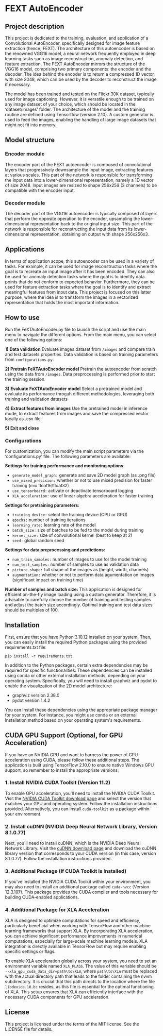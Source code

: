 # FEXT AutoEncoder

## Project description
This project is dedicated to the training, evaluation, and application of a Convolutional AutoEncoder, specifically designed for image feature extraction (hence, FEXT). The architecture of this autoencoder is based on the renowned VGG16 model, a neural network frequently employed in deep learning tasks such as image reconstruction, anomaly detection, and feature extraction. The FEXT AutoEncoder mirrors the structure of the VGG16 model, comprising two primary components: the encoder and the decoder. The idea behind the encoder is to return a compressed 1D vector with size 2048, which can be used by the decoder to reconstruct the image if necessary.

The model has been trained and tested on the Flickr 30K dataset, typically used for image captioning. However, it is versatile enough to be trained on any image dataset of your choice, which should be located in the ‘dataset/images’ folder. The architecture of the model and the training routine are defined using Tensorflow (version 2.10). A custom generator is used to feed the images, enabling the handling of large image datasets that might not fit into memory.

## Model structure

### Encoder module
The encoder part of the FEXT autoencoder is composed of convolutional layers that progressively downsample the input image, extracting features at various scales. This part of the network is responsible for transforming the input data into a lower-dimensional representation, namely a 1D vector of size 2048. Input images are resized to shape 256x256 (3 channels) to be compatible with the encoder input.

### Decoder module
The decoder part of the VGG16 autoencoder is typically composed of layers that perform the opposite operation to the encoder, upsampling the lower-dimensional representation back to the original input size. This part of the network is responsible for reconstructing the input data from its lower-dimensional representation, obtaining on output with shape 256x256x3.

## Applications
In terms of application scope, this autoencoder can be used in a variety of tasks. For example, it can be used for image reconstruction tasks where the goal is to recreate an input image after it has been encoded. They can also be used for anomaly detection tasks where the goal is to identify data points that do not conform to expected behavior. Furthermore, they can be used for feature extraction tasks where the goal is to identify and extract meaningful features from input data. This project is focused on this latter purpose, where the idea is to transform the images in a vectorized representation that holds the most important information.

## How to use
Run the FeXTAutoEncoder.py file to launch the script and use the main menu to navigate the different options. From the main menu, you can select one of the following options:

**1) Data validation** Evaluate images dataset from `/images` and compare train and test datasets properties. Data validation is based on training parameters from `configurations.py`.

**2) Pretrain FeXTAutoEncoder model** Pretrain the autoencoder from scratch using the data from `/images`. Data preprocessing is performed prior to start the training session. 

**3) Evaluate FeXTAutoEncoder model** Select a pretrained model and evaluate its performance throguh different methodologies, leveraging both training and validation datasets

**4) Extract features from images** Use the pretrained model in inference mode, to extract features from images and save the compressed vector locally as .csv file

**5) Exit and close**

### Configurations
For customization, you can modify the main script parameters via the ‘configurations.py’ file. The following parameters are available:

**Settings for training performance and monitoring options:**
- `generate_model_graph:` generate and save 2D model graph (as .png file)
- `use_mixed_precision:` whether or not to use mixed precision for faster training (mix float16/float32)
- `use_tensorboard:` activate or deactivate tensorboard logging
- `XLA_acceleration:` use of linear algebra acceleration for faster training 

**Settings for pretraining parameters:**
- `training_device:` select the training device (CPU or GPU)
- `epochs:` number of training iterations
- `learning_rate:` learning rate of the model 
- `batch_size:` size of batches to be fed to the model during training
- `kernel_size:` size of convolutional kernel (best to keep at 2)
- `seed:` global random seed

**Settings for data preprocessing and predictions:**
- `num_train_samples:` number of images to use for the model training 
- `num_test_samples:` number of samples to use as validation data
- `picture_shape:` full shape of the images as (height, width, channels)
- `augmentation:` whether or not to perform data agumentation on images (significant impact on training time)

**Number of samples and batch size:** This application is designed for efficient on-the-fly image loading using a custom generator. Therefore, it is advisable to carefully choose the number of training and testing samples and adjust the batch size accordingly. Optimal training and test data sizes should be multiples of 100.
              
## Installation 
First, ensure that you have Python 3.10.12 installed on your system. Then, you can easily install the required Python packages using the provided requirements.txt file:

`pip install -r requirements.txt` 

In addition to the Python packages, certain extra dependencies may be required for specific functionalities. These dependencies can be installed using conda or other external installation methods, depending on your operating system. Specifically, you will need to install graphviz and pydot to enable the visualization of the 2D model architecture:
- graphviz version 2.38.0
- pydot version 1.4.2

You can install these dependencies using the appropriate package manager for your system. For instance, you might use conda or an external installation method based on your operating system's requirements.

## CUDA GPU Support (Optional, for GPU Acceleration)
If you have an NVIDIA GPU and want to harness the power of GPU acceleration using CUDA, please follow these additional steps. The application is built using TensorFlow 2.10.0 to ensure native Windows GPU support, so remember to install the appropriate versions:

### 1. Install NVIDIA CUDA Toolkit (Version 11.2)

To enable GPU acceleration, you'll need to install the NVIDIA CUDA Toolkit. Visit the [NVIDIA CUDA Toolkit download page](https://developer.nvidia.com/cuda-downloads) and select the version that matches your GPU and operating system. Follow the installation instructions provided. Alternatively, you can install `cuda-toolkit` as a package within your environment.

### 2. Install cuDNN (NVIDIA Deep Neural Network Library, Version 8.1.0.77)

Next, you'll need to install cuDNN, which is the NVIDIA Deep Neural Network Library. Visit the [cuDNN download page](https://developer.nvidia.com/cudnn) and download the cuDNN library version that corresponds to your CUDA version (in this case, version 8.1.0.77). Follow the installation instructions provided.

### 3. Additional Package (If CUDA Toolkit Is Installed)

If you've installed the NVIDIA CUDA Toolkit within your environment, you may also need to install an additional package called `cuda-nvcc` (Version 12.3.107). This package provides the CUDA compiler and tools necessary for building CUDA-enabled applications.

### 4. Additional Package for XLA Acceleration

XLA is designed to optimize computations for speed and efficiency, particularly beneficial when working with TensorFlow and other machine learning frameworks that support XLA. By incorporating XLA acceleration, you can achieve significant performance improvements in numerical computations, especially for large-scale machine learning models. XLA integration is directly available in TensorFlow but may require enabling specific settings or flags.

To enable XLA acceleration globally across your system, you need to set an environment variable named `XLA_FLAGS`. The value of this variable should be `--xla_gpu_cuda_data_dir=path\to\XLA`, where `path\to\XLA` must be replaced with the actual directory path that leads to the folder containing the nvvm subdirectory. It is crucial that this path directs to the location where the file `libdevice.10.bc` resides, as this file is essential for the optimal functioning of XLA. This setup ensures that XLA can efficiently interface with the necessary CUDA components for GPU acceleration.

## License
This project is licensed under the terms of the MIT license. See the LICENSE file for details.
